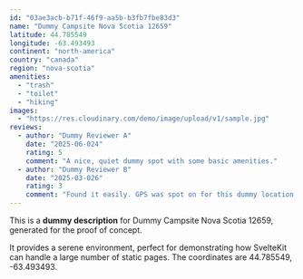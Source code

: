 ```yaml
---
id: "03ae3acb-b71f-46f9-aa5b-b3fb7fbe83d3"
name: "Dummy Campsite Nova Scotia 12659"
latitude: 44.785549
longitude: -63.493493
continent: "north-america"
country: "canada"
region: "nova-scotia"
amenities:
  - "trash"
  - "toilet"
  - "hiking"
images:
  - "https://res.cloudinary.com/demo/image/upload/v1/sample.jpg"
reviews:
  - author: "Dummy Reviewer A"
    date: "2025-06-024"
    rating: 5
    comment: "A nice, quiet dummy spot with some basic amenities."
  - author: "Dummy Reviewer B"
    date: "2025-03-026"
    rating: 3
    comment: "Found it easily. GPS was spot on for this dummy location."
---
```


This is a **dummy description** for Dummy Campsite Nova Scotia 12659, generated for the proof of concept.

It provides a serene environment, perfect for demonstrating how SvelteKit can handle a large number of static pages. The coordinates are 44.785549, -63.493493.
